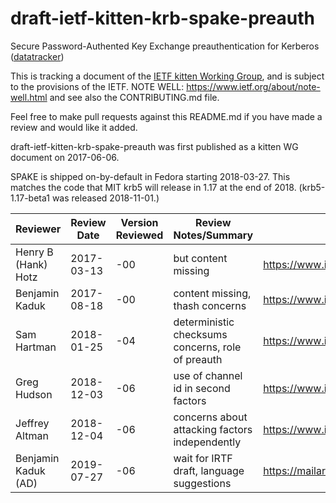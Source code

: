 # draft-ietf-kitten-krb-spake-preauth
Secure Password-Authented Key Exchange preauthentication for Kerberos ([datatracker](https://datatracker.ietf.org/doc/draft-ietf-kitten-krb-spake-preauth/))

This is tracking a document of the [IETF kitten Working Group](https://datatracker.ietf.org/wg/kitten), and is subject to the provisions of the IETF. NOTE WELL: https://www.ietf.org/about/note-well.html and see also the CONTRIBUTING.md file.

Feel free to make pull requests against this README.md if you have made a review and would like it added.

draft-ietf-kitten-krb-spake-preauth was first published as a kitten WG document on 2017-06-06.

SPAKE is shipped on-by-default in Fedora starting 2018-03-27.  This matches
the code that MIT krb5 will release in 1.17 at the end of 2018.
(krb5-1.17-beta1 was released 2018-11-01.)

Reviewer | Review Date | Version Reviewed | Review Notes/Summary | Link to Review
---------|-------------|------------------|----------------------|---------------
Henry B (Hank) Hotz | 2017-03-13 | -00 | but content missing | https://www.ietf.org/mail-archive/web/kitten/current/msg06344.html
Benjamin Kaduk | 2017-08-18 | -00 | content missing, thash concerns | https://www.ietf.org/mail-archive/web/kitten/current/msg06353.html
Sam Hartman | 2018-01-25 | -04 | deterministic checksums concerns, role of preauth | https://www.ietf.org/mail-archive/web/kitten/current/msg06496.html
Greg Hudson | 2018-12-03 | -06 | use of channel id in second factors | https://www.ietf.org/mail-archive/web/kitten/current/msg06590.html
Jeffrey Altman | 2018-12-04 | -06 | concerns about attacking factors independently | https://www.ietf.org/mail-archive/web/kitten/current/msg06598.html
Benjamin Kaduk (AD) | 2019-07-27 | -06 | wait for IRTF draft, language suggestions | https://mailarchive.ietf.org/arch/msg/kitten/KbPq3l8h9xRdWz5xrfDmSMZAUrg
